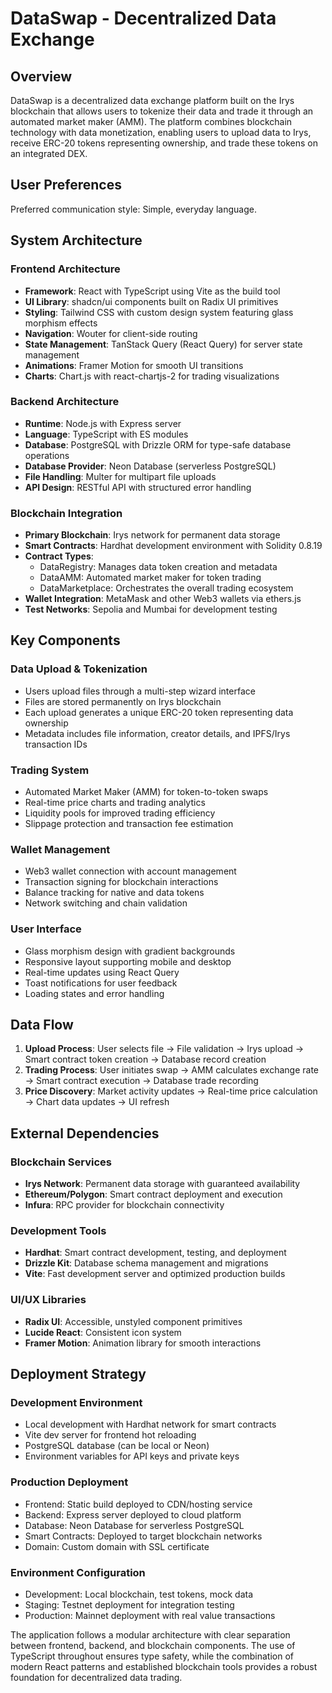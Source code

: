 # DataSwap - Decentralized Data Exchange

## Overview

DataSwap is a decentralized data exchange platform built on the Irys blockchain that allows users to tokenize their data and trade it through an automated market maker (AMM). The platform combines blockchain technology with data monetization, enabling users to upload data to Irys, receive ERC-20 tokens representing ownership, and trade these tokens on an integrated DEX.

## User Preferences

Preferred communication style: Simple, everyday language.

## System Architecture

### Frontend Architecture
- **Framework**: React with TypeScript using Vite as the build tool
- **UI Library**: shadcn/ui components built on Radix UI primitives
- **Styling**: Tailwind CSS with custom design system featuring glass morphism effects
- **Navigation**: Wouter for client-side routing
- **State Management**: TanStack Query (React Query) for server state management
- **Animations**: Framer Motion for smooth UI transitions
- **Charts**: Chart.js with react-chartjs-2 for trading visualizations

### Backend Architecture
- **Runtime**: Node.js with Express server
- **Language**: TypeScript with ES modules
- **Database**: PostgreSQL with Drizzle ORM for type-safe database operations
- **Database Provider**: Neon Database (serverless PostgreSQL)
- **File Handling**: Multer for multipart file uploads
- **API Design**: RESTful API with structured error handling

### Blockchain Integration
- **Primary Blockchain**: Irys network for permanent data storage
- **Smart Contracts**: Hardhat development environment with Solidity 0.8.19
- **Contract Types**: 
  - DataRegistry: Manages data token creation and metadata
  - DataAMM: Automated market maker for token trading
  - DataMarketplace: Orchestrates the overall trading ecosystem
- **Wallet Integration**: MetaMask and other Web3 wallets via ethers.js
- **Test Networks**: Sepolia and Mumbai for development testing

## Key Components

### Data Upload & Tokenization
- Users upload files through a multi-step wizard interface
- Files are stored permanently on Irys blockchain
- Each upload generates a unique ERC-20 token representing data ownership
- Metadata includes file information, creator details, and IPFS/Irys transaction IDs

### Trading System
- Automated Market Maker (AMM) for token-to-token swaps
- Real-time price charts and trading analytics
- Liquidity pools for improved trading efficiency
- Slippage protection and transaction fee estimation

### Wallet Management
- Web3 wallet connection with account management
- Transaction signing for blockchain interactions
- Balance tracking for native and data tokens
- Network switching and chain validation

### User Interface
- Glass morphism design with gradient backgrounds
- Responsive layout supporting mobile and desktop
- Real-time updates using React Query
- Toast notifications for user feedback
- Loading states and error handling

## Data Flow

1. **Upload Process**: User selects file → File validation → Irys upload → Smart contract token creation → Database record creation
2. **Trading Process**: User initiates swap → AMM calculates exchange rate → Smart contract execution → Database trade recording
3. **Price Discovery**: Market activity updates → Real-time price calculation → Chart data updates → UI refresh

## External Dependencies

### Blockchain Services
- **Irys Network**: Permanent data storage with guaranteed availability
- **Ethereum/Polygon**: Smart contract deployment and execution
- **Infura**: RPC provider for blockchain connectivity

### Development Tools
- **Hardhat**: Smart contract development, testing, and deployment
- **Drizzle Kit**: Database schema management and migrations
- **Vite**: Fast development server and optimized production builds

### UI/UX Libraries
- **Radix UI**: Accessible, unstyled component primitives
- **Lucide React**: Consistent icon system
- **Framer Motion**: Animation library for smooth interactions

## Deployment Strategy

### Development Environment
- Local development with Hardhat network for smart contracts
- Vite dev server for frontend hot reloading
- PostgreSQL database (can be local or Neon)
- Environment variables for API keys and private keys

### Production Deployment
- Frontend: Static build deployed to CDN/hosting service
- Backend: Express server deployed to cloud platform
- Database: Neon Database for serverless PostgreSQL
- Smart Contracts: Deployed to target blockchain networks
- Domain: Custom domain with SSL certificate

### Environment Configuration
- Development: Local blockchain, test tokens, mock data
- Staging: Testnet deployment for integration testing
- Production: Mainnet deployment with real value transactions

The application follows a modular architecture with clear separation between frontend, backend, and blockchain components. The use of TypeScript throughout ensures type safety, while the combination of modern React patterns and established blockchain tools provides a robust foundation for decentralized data trading.